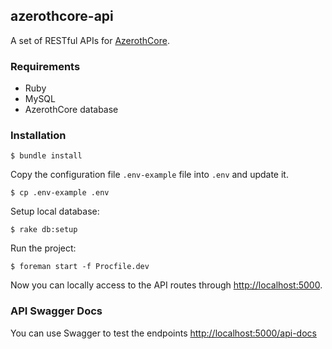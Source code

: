 ## azerothcore-api

A set of RESTful APIs for [AzerothCore](https://azerothcore.org).

### Requirements

- Ruby
- MySQL
- AzerothCore database

### Installation

```
$ bundle install
```

Copy the configuration file `.env-example` file into `.env` and update it.

```
$ cp .env-example .env
```

Setup local database:
```
$ rake db:setup
```

Run the project:
```
$ foreman start -f Procfile.dev
```

Now you can locally access to the API routes through [http://localhost:5000](http://localhost:5000).

### API Swagger Docs

You can use Swagger to test the endpoints [http://localhost:5000/api-docs](http://localhost:5000/api-docs)
